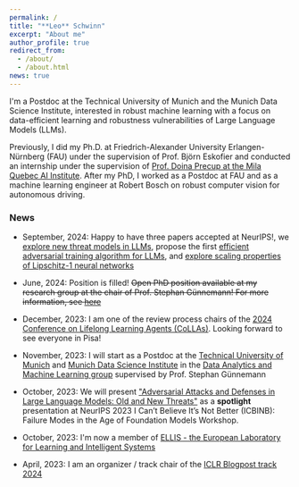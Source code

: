 ```yaml
---
permalink: /
title: "**Leo** Schwinn"
excerpt: "About me"
author_profile: true
redirect_from: 
  - /about/
  - /about.html
news: true
---
```


I'm a Postdoc at the Technical University of Munich and the Munich Data Science Institute, interested in robust machine learning with a focus on data-efficient learning and robustness vulnerabilities of Large Language Models (LLMs). 

Previously, I did my Ph.D. at Friedrich-Alexander University Erlangen-Nürnberg (FAU) under the supervision of Prof. Björn Eskofier and conducted an internship under the supervision of [Prof. Doina Precup at the Mila Quebec AI Institute](https://mila.quebec/en/person/leo-schwinn/). After my PhD, I worked as a Postdoc at FAU and as a machine learning engineer at Robert Bosch on robust computer vision for autonomous driving. 

### News

- September, 2024: Happy to have three papers accepted at NeurIPS!, we [explore new threat models in LLMs](https://arxiv.org/abs/2402.09063), propose the first [efficient adversarial training algorithm for LLMs](https://arxiv.org/abs/2405.15589), and [explore scaling properties of Lipschitz-1 neural networks](https://arxiv.org/abs/2305.10388)

- June, 2024: Position is filled! <s>Open PhD position available at my research group at the chair of Prof. Stephan Günnemann! For more information, see [here](/files/E13_Geomar.pdf)</s>

- December, 2023: I am one of the review process chairs of the [2024 Conference on Lifelong Learning Agents (CoLLAs)](https://lifelong-ml.cc/Conferences/2024/dates). Looking forward to see everyone in Pisa!

- November, 2023: I will start as a Postdoc at the [Technical University of Munich](https://www.tum.de/) and [Munich Data Science Institute](https://www.mdsi.tum.de/mdsi/startseite/) in the [Data Analytics and Machine Learning group](https://www.cs.cit.tum.de/daml/startseite/) supervised by Prof. Stephan Günnemann

- October, 2023: We will present ["Adversarial Attacks and Defenses in Large Language Models: Old and New Threats"](https://arxiv.org/abs/2310.19737) as a **spotlight** presentation at NeurIPS 2023 I Can’t Believe It’s Not Better (ICBINB): Failure Modes in the Age of Foundation Models Workshop.

- October, 2023: I'm now a member of [ELLIS - the European Laboratory for Learning and Intelligent Systems](https://ellis.eu/)

- April, 2023: I am an organizer / track chair of the [ICLR Blogpost track 2024](https://iclr-blogposts.github.io/2024/about)
